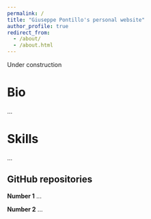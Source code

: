 ```yaml
---
permalink: /
title: "Giuseppe Pontillo's personal website"
author_profile: true
redirect_from: 
  - /about/
  - /about.html
---
```


Under construction

Bio
======
...

Skills
======
...

GitHub repositories
------
**Number 1**
...

**Number 2**
...
